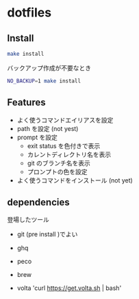 # dotfiles

## Install

```sh
make install
```

バックアップ作成が不要なとき

```sh
NO_BACKUP=1 make install
```

## Features

- よく使うコマンドエイリアスを設定
- path を設定 (not yest)
- prompt を設定
  - exit status を色付きで表示
  - カレントディレクトリ名を表示
  - git のブランチ名を表示
  - プロンプトの色を設定
- よく使うコマンドをインストール (not yet)

## dependencies

登場したツール

- git (pre install )でよい
- ghq
- peco
- brew


- volta 'curl https://get.volta.sh | bash'
